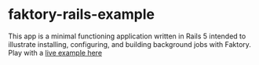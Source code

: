# faktory-rails-example

This app is a minimal functioning application written in Rails 5 intended to illustrate installing, configuring, and building background jobs with Faktory.  Play with a [live example here](https://faktory-rails-example.herokuapp.com/)

